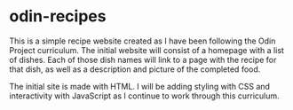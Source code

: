 # odin-recipes
This is a simple recipe website created as I have been following the Odin Project curriculum. The initial website will consist of a homepage with a list of dishes. Each of those dish names will link to a page with the recipe for that dish, as well as a description and picture of the completed food.

The initial site is made with HTML. I will be adding styling with CSS and interactivity with JavaScript as I continue to work through this curriculum.